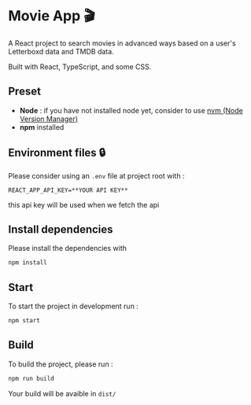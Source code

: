 # Movie App 🎬

A React project to search movies in advanced ways based on a user's Letterboxd data and TMDB data.

Built with React, TypeScript, and some CSS.

## Preset

- **Node** : if you have not installed node yet, consider to use [nvm (Node Version Manager)](https://github.com/nvm-sh/nvm)
- **npm** installed

## Environment files 🔒

Please consider using an `.env` file at project root with :

```env
REACT_APP_API_KEY=**YOUR API KEY**
```

this api key will be used when we fetch the api

## Install dependencies

Please install the dependencies with

```bash
npm install
```

## Start

To start the project in development run :

```bash
npm start
```

## Build

To build the project, please run :

```bash
npm run build
```

Your build will be avaible in `dist/`
